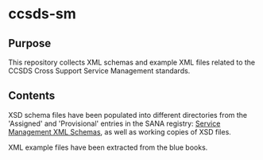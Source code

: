 # ccsds-sm

## Purpose

This repository collects XML schemas and example XML files related to the CCSDS Cross Support Service Management standards.

## Contents

XSD schema files have been populated into different directories from the 'Assigned' and 'Provisional' entries in the SANA registry: [Service Management XML Schemas](https://sanaregistry.org/r/service_management_xml_schemas/), as well as working copies of XSD files.

XML example files have been extracted from the blue books.

